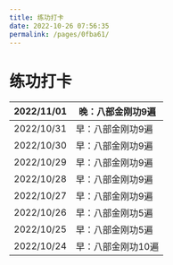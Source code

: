 ```yaml
---
title: 练功打卡
date: 2022-10-26 07:56:35
permalink: /pages/0fba61/
---
```

# 练功打卡

| 2022/11/01 | 晚：八部金刚功9遍  |
| ---------- | ------------------ |
| 2022/10/31 | 早：八部金刚功9遍  |
| 2022/10/30 | 早：八部金刚功9遍  |
| 2022/10/29 | 早：八部金刚功9遍  |
| 2022/10/28 | 早：八部金刚功9遍  |
| 2022/10/27 | 早：八部金刚功9遍  |
| 2022/10/26 | 早：八部金刚功5遍  |
| 2022/10/25 | 早：八部金刚功5遍  |
| 2022/10/24 | 早：八部金刚功10遍 |

